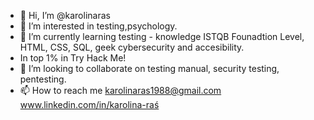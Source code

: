 - 👋 Hi, I’m @karolinaras
- 👀 I’m interested in testing,psychology.
- 🌱 I’m currently learning testing - knowledge ISTQB Founadtion Level, HTML, CSS, SQL, geek cybersecurity and accesibility. 
- In top 1% in Try Hack Me!
- 💞️ I’m looking to collaborate on testing manual, security testing, pentesting. 
- 📫 How to reach me karolinaras1988@gmail.com
www.linkedin.com/in/karolina-raś

<!---
karolinaras/karolinaras is a ✨ special ✨ repository because its `README.md` (this file) appears on your GitHub profile.
You can click the Preview link to take a look at your changes.
--->
<script src="https://tryhackme.com/badge/1186267"></script>

